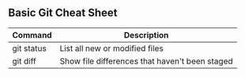 ## Basic Git Cheat Sheet

| Command | Description |
| --- | --- |
| git status | List all new or modified files |
| git diff | Show file differences that haven't been staged |





